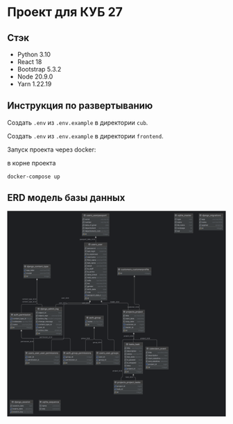 # Проект для КУБ 27

## Стэк

- Python 3.10
- React 18
- Bootstrap 5.3.2
- Node 20.9.0
- Yarn 1.22.19

## Инструкция по развертыванию

Создать `.env` из `.env.example` в директории `cub`.

Создать `.env` из `.env.example` в директории `frontend`.

[//]: # (Установка зависимостей:)

[//]: # ()
[//]: # (```shell)

[//]: # (pip install -r requirements.txt)

[//]: # (```)

[//]: # (```shell)

[//]: # (&#40; cd frontend/src/ && yarn install &#41;)

[//]: # (```)

[//]: # ()
[//]: # (Запуск миграций:)

[//]: # ()
[//]: # (```shell)

[//]: # (python ./cub/manage.py migrate)

[//]: # (```)

[//]: # ()
[//]: # (Запуск приложения:)

[//]: # ()
[//]: # (```shell)

[//]: # (python ./cub/manage.py runserver)

[//]: # (```)

[//]: # (```shell)

[//]: # (&#40; cd frontend/src/ && yarn start &#41;)

[//]: # (```)

[//]: # ()
[//]: # (Админка доступна по адресу http://localhost:8000/admin/)

[//]: # ()
[//]: # (Запуск бота:)

[//]: # ()
[//]: # (```shell)

[//]: # (python ./cub/manage.py bot)

[//]: # (```)

Запуск проекта через docker:

в корне проекта

```shell
docker-compose up
```

## ERD модель базы данных

![db.png](db.png)